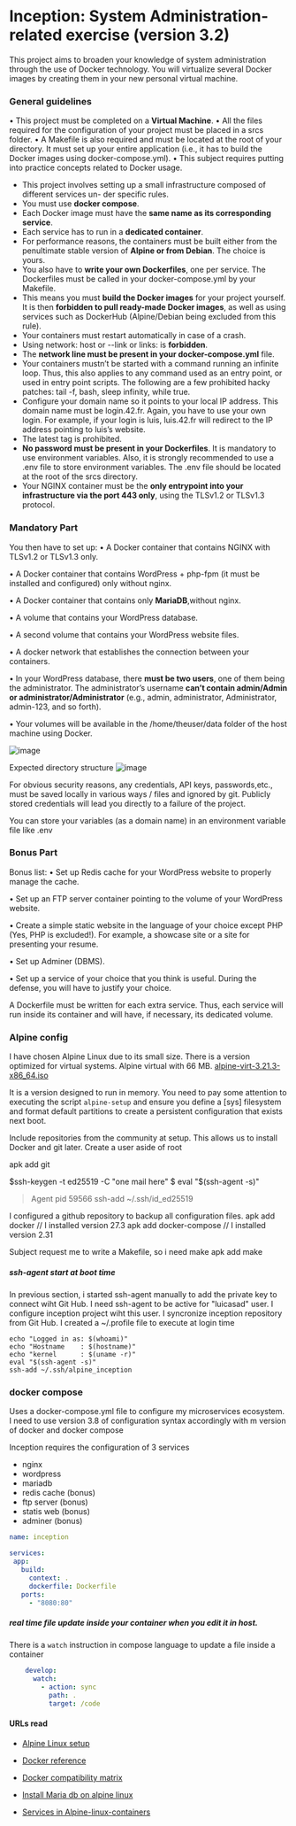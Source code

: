 # Inception: System Administration-related exercise (version 3.2)

This project aims to broaden your knowledge of system administration through the use
of Docker technology. You will virtualize several Docker images by creating them in your
new personal virtual machine.

### General guidelines
• This project must be completed on a **Virtual Machine**.
• All the files required for the configuration of your project must be placed in a srcs folder.
• A Makefile is also required and must be located at the root of your directory. It must set up your entire application (i.e., it has to build the Docker images using docker-compose.yml).
• This subject requires putting into practice concepts related to Docker usage.


+ This project involves setting up a small infrastructure composed of different services un-
der specific rules.
+ You must use **docker compose**.
+ Each Docker image must have the **same name as its corresponding service**.
+ Each service has to run in a **dedicated container**.
+ For performance reasons, the containers must be built either from the penultimate stable version of **Alpine or from Debian**. The choice is yours.
+ You also have to **write your own Dockerfiles**, one per service. The Dockerfiles must be called in your docker-compose.yml by your Makefile.
+ This means you must **build the Docker images** for your project yourself. It is then **forbidden to pull ready-made Docker images**, as well as using services such as DockerHub (Alpine/Debian being excluded from this rule).
+ Your containers must restart automatically in case of a crash.
+ Using network: host or --link or links: is **forbidden**.
+ The **network line must be present in your docker-compose.yml** file.
+ Your containers mustn’t be started with a command running an infinite loop. Thus, this also applies to any command used as an entry point, or used in entry point scripts. The following are a few prohibited hacky patches: tail -f, bash, sleep infinity, while true.
+ Configure your domain name so it points to your local IP address. This domain name must be login.42.fr. Again, you have to use your own login. For example, if your login is luis, luis.42.fr will redirect to the IP address pointing to luis’s website.
+ The latest tag is prohibited.
+ **No password must be present in your Dockerfiles**. It is mandatory to use environment variables. Also, it is strongly recommended to use a .env file to store environment variables. The .env file should be located at the root of the srcs directory.
+ Your NGINX container must be the **only entrypoint into your infrastructure via the port 443 only**, using the TLSv1.2 or TLSv1.3 protocol.

### Mandatory Part
You then have to set up:
• A Docker container that contains NGINX with TLSv1.2 or TLSv1.3 only.

• A Docker container that contains WordPress + php-fpm (it must be installed and configured) only without nginx.

• A Docker container that contains only **MariaDB**,without nginx.

• A volume that contains your WordPress database.

• A second volume that contains your WordPress website files.

• A docker network that establishes the connection between your containers.

• In your WordPress database, there **must be two users**, one of them being the administrator. The administrator’s username **can’t contain admin/Admin or administrator/Administrator** (e.g., admin, administrator, Administrator, admin-123, and
so forth).

• Your volumes will be available in the /home/theuser/data folder of the host machine using Docker.


![image](https://github.com/user-attachments/assets/5b64cdf1-1511-43ca-9172-f005b40919fb)

Expected directory structure
![image](https://github.com/user-attachments/assets/7f97bd32-ac7b-4727-b5e7-0bc3e7009179)

For obvious security reasons, any credentials, API keys, passwords,etc., must be saved locally in various ways / files and ignored by git. Publicly stored credentials will lead you directly to a failure of the project.

You can store your variables (as a domain name) in an environment variable file like .env

### Bonus Part

Bonus list:
• Set up Redis cache for your WordPress website to properly manage the cache.

• Set up an FTP server container pointing to the volume of your WordPress website.

• Create a simple static website in the language of your choice except PHP (Yes, PHP is excluded!). For example, a showcase site or a site for presenting your resume.

• Set up Adminer (DBMS).

• Set up a service of your choice that you think is useful. During the defense, you will have to justify your choice.

A Dockerfile must be written for each extra service. Thus, each service will run inside its container and will have, if necessary, its dedicated volume.


### Alpine config
I have chosen Alpine Linux due to its small size. There is a version optimized for virtual systems. Alpine virtual with 66 MB. [alpine-virt-3.21.3-x86_64.iso](https://dl-cdn.alpinelinux.org/alpine/v3.21/releases/x86_64/alpine-virt-3.21.3-x86_64.iso)

It is a version designed to run in memory. You need to pay some attention to executing the script `alpine-setup` and ensure you define a [sys] filesystem and format default partitions to create a persistent configuration that exists next boot.

Include repositories from the community at setup. This allows us to install Docker and git later.
Create a user aside of root

apk add git


$ssh-keygen -t ed25519 -C "one mail here"
$ eval "$(ssh-agent -s)"
> Agent pid 59566
ssh-add ~/.ssh/id_ed25519

I configured a github repository to backup all configuration files.
apk add docker            // I installed version 27.3
apk add docker-compose    // I installed version 2.31

Subject request me to write a Makefile, so i need make
apk add make

##### ssh-agent start at boot time
In previous section, i started ssh-agent manually to add the private key to connect wiht Git Hub.
I need ssh-agent to be active for "luicasad" user. I configure inception project wiht this user. I syncronize inception repository from Git Hub.
I created a ~/.profile file to execute at login time

```ash
echo "Logged in as: $(whoami)"
echo "Hostname    : $(hostname)"
echo "kernel      : $(uname -r)"
eval "$(ssh-agent -s)"
ssh-add ~/.ssh/alpine_inception

```



### docker compose
Uses a docker-compose.yml file to configure my microservices ecosystem. I need to use version 3.8 of configuration syntax accordingly with m version of docker and docker compose

Inception requires the configuration of 3 services
+ nginx
+ wordpress
+ mariadb
+ redis cache (bonus)
+ ftp server (bonus)
+ statis web (bonus)
+ adminer (bonus)

 ```yml
name: inception

services: 
  app:
    build:
      context: .
      dockerfile: Dockerfile
    ports: 
      - "8080:80"
 ```

##### real time file update inside your container when you edit it in host.

There is a `watch` instruction in compose language to update a file inside a container

```yml
    develop:
      watch:
        - action: sync
          path: .
          target: /code
```

#### URLs read
+ [Alpine Linux setup](https://wiki.alpinelinux.org/wiki/Installation#Installation_Handbook)

+ [Docker reference](https://docs.docker.com/reference/)

+ [Docker compatibility matrix](https://dockerpros.com/wiki/docker-compose-compatibility-matrix/)

+ [Install Maria db on alpine linux](https://www.librebyte.net/en/data-base/how-to-install-mariadb-on-alpine-linux/)

+ [Services in Alpine-linux-containers](https://medium.com/@mfranzon/how-to-create-and-manage-a-service-in-an-alpine-linux-container-93a97d5dad80)

